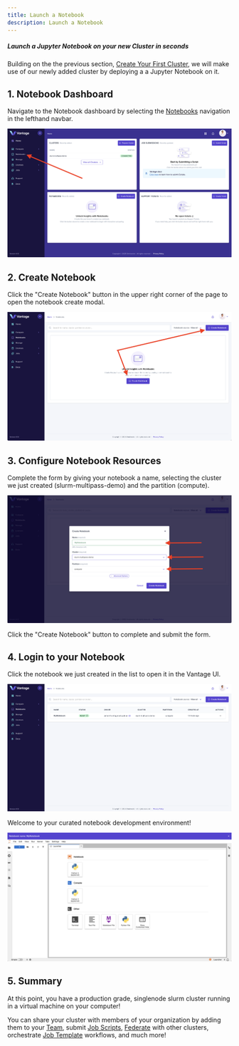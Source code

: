 ```yaml
---
title: Launch a Notebook
description: Launch a Notebook
---
```


##### Launch a Jupyter Notebook on your new Cluster in seconds

Building on the the previous section, [Create Your First Cluster](./create-cluster-intro.md),
we will make use of our newly added cluster by deploying a a Jupyter Notebook on it.

## 1. Notebook Dashboard

Navigate to the Notebook dashboard by selecting the [Notebooks](https://vantagecompute.ai/notebooks) navigation
in the lefthand navbar.

![notebook-intro-00](./img/notebook-intro-00.png)

## 2. Create Notebook

Click the "Create Notebook" button in the upper right corner of the page to open the notebook create modal.

![notebook-intro-01](./img/notebook-intro-01.png)

## 3. Configure Notebook Resources

Complete the form by giving your notebook a name, selecting the cluster we just created (slurm-multipass-demo) and the partition (compute).

![notebook-intro-02](./img/notebook-intro-02.png)

Click the "Create Notebook" button to complete and submit the form.

## 4. Login to your Notebook

Click the notebook we just created in the list to open it in the Vantage UI.

![notebook-intro-03](./img/notebook-intro-03.png)

Welcome to your curated notebook development environment!

![notebook-intro-04](./img/notebook-intro-04.png)

## 5. Summary

At this point, you have a production grade, singlenode slurm cluster running in a virtual machine on your computer!

You can share your cluster with members of your organization by adding them to your [Team](/platform/teams/), submit [Job Scripts](/platform/jobs/tutorials), [Federate](/platform/federations) with other clusters,
orchestrate [Job Template](/platform/jobs/tutorials/) workflows, and much more!


